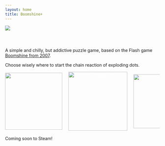 ```yaml
---
layout: home
title: Boomshine+
---
```


<img src="../screenshot1.png" style="max-height:250px; margin-bottom:3em"/>

A simple and chilly, but addictive puzzle game, based on the Flash game [Boomshine from 2007](https://k2xl.com/games/boomshine/).

Choose wisely where to start the chain reaction of exploding dots.

<style type="text/css">
ul#badges {
  list-style-type: none;
  margin: 0;
  padding: 0;
  overflow: hidden;
    display: flex;
    align-items: center;
}

ul#badges li {
  float: left;
}

ul#badges li a {
  display: block;
  color: white;
  padding-right: 20px;
  text-decoration: none;
}
</style>

<ul id="badges">
<!-- <li>
<img style="float:right;padding-left:15px" src="../boomshineplus.png" width="96px"/>
</li> -->
    <li>
        <a href="#">
            <img src='../Download_on_the_App_Store_Badge_US-UK_RGB_blk_092917.svg' width="186px"/>
        </a>
    </li>
    <li>
        <a href='https://play.google.com/store/apps/details?id=com.bixense.BoomshinePlus'>
            <img alt='Get it on Google Play' src='../Google_Play_Store_badge_EN.svg' width="192px"/>
        </a>
    </li>
    <li>
        <a href="https://www.xbox.com/de-de/games/store/boomshine-plus/9n7zszcjwlbf">
            <img src='../Get_it_from_Microsoft_Badge.svg' width="176px"/>
        </a>
    </li>
</ul>

<br/>
Coming soon to Steam!
